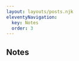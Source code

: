 ```yaml
---
layout: layouts/posts.njk
eleventyNavigation:
  key: Notes
  order: 3
---
```


<section id="hero">
  <h1>Notes</h1>
  <p></p>
</section>